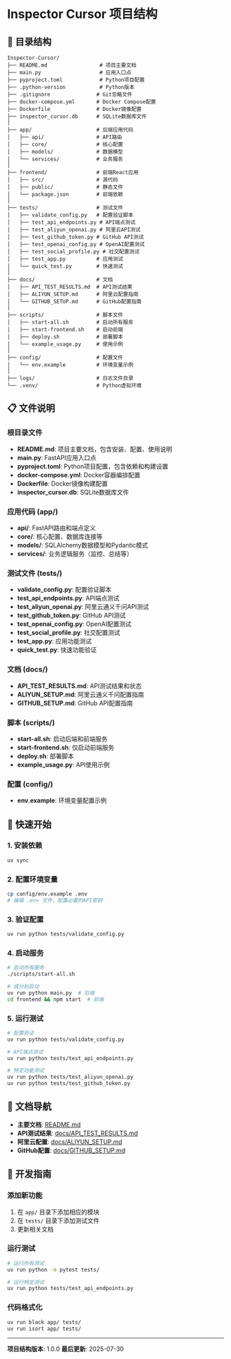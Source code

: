 # Inspector Cursor 项目结构

## 📁 目录结构

```
Inspector-Cursor/
├── README.md                 # 项目主要文档
├── main.py                   # 应用入口点
├── pyproject.toml            # Python项目配置
├── .python-version           # Python版本
├── .gitignore               # Git忽略文件
├── docker-compose.yml       # Docker Compose配置
├── Dockerfile               # Docker镜像配置
├── inspector_cursor.db      # SQLite数据库文件
│
├── app/                     # 后端应用代码
│   ├── api/                 # API路由
│   ├── core/                # 核心配置
│   ├── models/              # 数据模型
│   └── services/            # 业务服务
│
├── frontend/                # 前端React应用
│   ├── src/                 # 源代码
│   ├── public/              # 静态文件
│   └── package.json         # 前端依赖
│
├── tests/                   # 测试文件
│   ├── validate_config.py   # 配置验证脚本
│   ├── test_api_endpoints.py # API端点测试
│   ├── test_aliyun_openai.py # 阿里云API测试
│   ├── test_github_token.py # GitHub API测试
│   ├── test_openai_config.py # OpenAI配置测试
│   ├── test_social_profile.py # 社交配置测试
│   ├── test_app.py          # 应用测试
│   └── quick_test.py        # 快速测试
│
├── docs/                    # 文档
│   ├── API_TEST_RESULTS.md  # API测试结果
│   ├── ALIYUN_SETUP.md      # 阿里云配置指南
│   └── GITHUB_SETUP.md      # GitHub配置指南
│
├── scripts/                 # 脚本文件
│   ├── start-all.sh         # 启动所有服务
│   ├── start-frontend.sh    # 启动前端
│   ├── deploy.sh            # 部署脚本
│   └── example_usage.py     # 使用示例
│
├── config/                  # 配置文件
│   └── env.example          # 环境变量示例
│
├── logs/                    # 日志文件目录
└── .venv/                   # Python虚拟环境
```

## 📋 文件说明

### 根目录文件
- **README.md**: 项目主要文档，包含安装、配置、使用说明
- **main.py**: FastAPI应用入口点
- **pyproject.toml**: Python项目配置，包含依赖和构建设置
- **docker-compose.yml**: Docker容器编排配置
- **Dockerfile**: Docker镜像构建配置
- **inspector_cursor.db**: SQLite数据库文件

### 应用代码 (app/)
- **api/**: FastAPI路由和端点定义
- **core/**: 核心配置、数据库连接等
- **models/**: SQLAlchemy数据模型和Pydantic模式
- **services/**: 业务逻辑服务（监控、总结等）

### 测试文件 (tests/)
- **validate_config.py**: 配置验证脚本
- **test_api_endpoints.py**: API端点测试
- **test_aliyun_openai.py**: 阿里云通义千问API测试
- **test_github_token.py**: GitHub API测试
- **test_openai_config.py**: OpenAI配置测试
- **test_social_profile.py**: 社交配置测试
- **test_app.py**: 应用功能测试
- **quick_test.py**: 快速功能验证

### 文档 (docs/)
- **API_TEST_RESULTS.md**: API测试结果和状态
- **ALIYUN_SETUP.md**: 阿里云通义千问配置指南
- **GITHUB_SETUP.md**: GitHub API配置指南

### 脚本 (scripts/)
- **start-all.sh**: 启动后端和前端服务
- **start-frontend.sh**: 仅启动前端服务
- **deploy.sh**: 部署脚本
- **example_usage.py**: API使用示例

### 配置 (config/)
- **env.example**: 环境变量配置示例

## 🚀 快速开始

### 1. 安装依赖
```bash
uv sync
```

### 2. 配置环境变量
```bash
cp config/env.example .env
# 编辑 .env 文件，配置必要的API密钥
```

### 3. 验证配置
```bash
uv run python tests/validate_config.py
```

### 4. 启动服务
```bash
# 启动所有服务
./scripts/start-all.sh

# 或分别启动
uv run python main.py  # 后端
cd frontend && npm start  # 前端
```

### 5. 运行测试
```bash
# 配置验证
uv run python tests/validate_config.py

# API端点测试
uv run python tests/test_api_endpoints.py

# 特定功能测试
uv run python tests/test_aliyun_openai.py
uv run python tests/test_github_token.py
```

## 📖 文档导航

- **主要文档**: [README.md](README.md)
- **API测试结果**: [docs/API_TEST_RESULTS.md](docs/API_TEST_RESULTS.md)
- **阿里云配置**: [docs/ALIYUN_SETUP.md](docs/ALIYUN_SETUP.md)
- **GitHub配置**: [docs/GITHUB_SETUP.md](docs/GITHUB_SETUP.md)

## 🔧 开发指南

### 添加新功能
1. 在 `app/` 目录下添加相应的模块
2. 在 `tests/` 目录下添加测试文件
3. 更新相关文档

### 运行测试
```bash
# 运行所有测试
uv run python -m pytest tests/

# 运行特定测试
uv run python tests/test_api_endpoints.py
```

### 代码格式化
```bash
uv run black app/ tests/
uv run isort app/ tests/
```

---

**项目结构版本**: 1.0.0
**最后更新**: 2025-07-30 